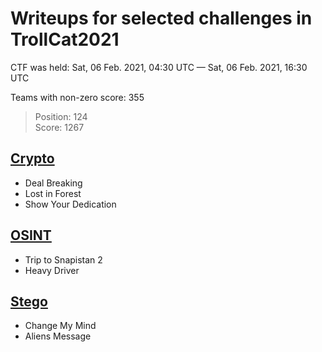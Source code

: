 # Writeups for selected challenges in TrollCat2021

CTF was held: Sat, 06 Feb. 2021, 04:30 UTC — Sat, 06 Feb. 2021, 16:30 UTC

Teams with non-zero score: 355

> Position: 124<br/>
> Score: 1267

## [Crypto](/TrollCat2021/Crypto.md)
- Deal Breaking
- Lost in Forest
- Show Your Dedication

## [OSINT](/TrollCat2021/OSINT.md)
- Trip to Snapistan 2
- Heavy Driver

## [Stego](/TrollCat2021/Steganography.md)
- Change My Mind
- Aliens Message
